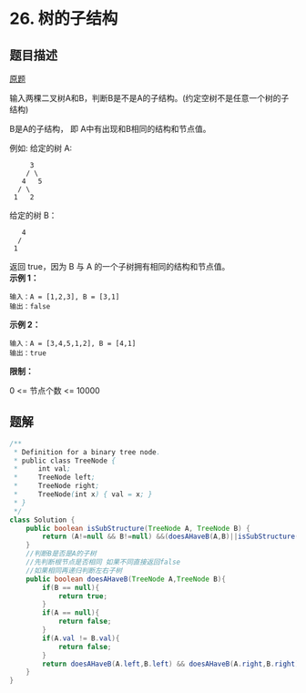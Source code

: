 # 26. 树的子结构

## 题目描述

[原题](https://leetcode-cn.com/problems/shu-de-zi-jie-gou-lcof/)

输入两棵二叉树A和B，判断B是不是A的子结构。\(约定空树不是任意一个树的子结构\)

B是A的子结构， 即 A中有出现和B相同的结构和节点值。

例如: 给定的树 A:

```text
     3
    / \
   4   5
  / \
 1   2
```

给定的树 B：

```text
   4 
  /
 1
```

返回 true，因为 B 与 A 的一个子树拥有相同的结构和节点值。  
**示例 1：**

```text
输入：A = [1,2,3], B = [3,1]
输出：false
```

**示例 2：**

```text
输入：A = [3,4,5,1,2], B = [4,1]
输出：true
```

**限制：**

0 &lt;= 节点个数 &lt;= 10000

## 题解

```java
/**
 * Definition for a binary tree node.
 * public class TreeNode {
 *     int val;
 *     TreeNode left;
 *     TreeNode right;
 *     TreeNode(int x) { val = x; }
 * }
 */
class Solution {
    public boolean isSubStructure(TreeNode A, TreeNode B) {
        return (A!=null && B!=null) &&(doesAHaveB(A,B)||isSubStructure(A.left,B)||isSubStructure(A.right,B));
    }
    //判断B是否是A的子树 
    //先判断根节点是否相同 如果不同直接返回false
    //如果相同再递归判断左右子树
    public boolean doesAHaveB(TreeNode A,TreeNode B){
        if(B == null){
            return true;
        }
        if(A == null){
            return false;
        }
        if(A.val != B.val){
            return false;
        }
        return doesAHaveB(A.left,B.left) && doesAHaveB(A.right,B.right);
    }
}
```

